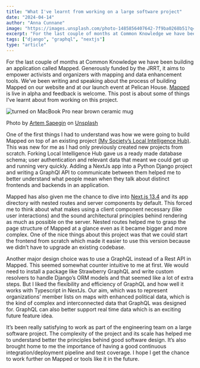 ```yaml
---
title: "What I've learnt from working on a large software project"
date: "2024-04-14"
author: "Anna Cunnane"
image: "https://images.unsplash.com/photo-1485856407642-7f9ba0268b51?q=80&w=2670&auto=format&fit=crop&ixlib=rb-4.0.3&ixid=M3wxMjA3fDB8MHxwaG90by1wYWdlfHx8fGVufDB8fHx8fA%3D%3D"
excerpt: "For the last couple of months at Common Knowledge we have been building an application called Mapped. This post is about some of things I’ve learnt about from working on this project."
tags: ["django", "graphql", "nextjs"]
type: "article"
---
```

<article>
<p>For the last couple of months at Common Knowledge we have been building an application called Mapped. Generously funded by the JRRT, it aims to empower activists and organizers with mapping and data enhancement tools. We’ve been writing and speaking about the process of building Mapped on our website and at our launch event at Pelican House. <a href="https://prototype.mapped.commonknowledge.coop/">Mapped</a> is live in alpha and feedback is welcome. This post is about some of things I’ve learnt about from working on this project.</p>


<img src="https://images.unsplash.com/photo-1485856407642-7f9ba0268b51?q=80&w=2670&auto=format&fit=crop&ixlib=rb-4.0.3&ixid=M3wxMjA3fDB8MHxwaG90by1wYWdlfHx8fGVufDB8fHx8fA%3D%3D" alt="turned on MacBook Pro near brown ceramic mug">

Photo by <a href="https://unsplash.com/@sapegin?utm_content=creditCopyText&utm_medium=referral&utm_source=unsplash">Artem Sapegin</a> on <a href="https://unsplash.com/photos/turned-on-macbook-pro-near-brown-ceramic-mug-ZMraoOybTLQ?utm_content=creditCopyText&utm_medium=referral&utm_source=unsplash">Unsplash</a>
  
<p>One of the first things I had to understand was how we were going to build Mapped on top of an existing project <a href="https://www.localintelligencehub.com/">(My Society’s Local Intelligence Hub)</a>. This was new for me as I had only previously created new projects from scratch. Forking Local Intelligence Hub gave us a ready made database schema; user authentication and relevant data that meant we could get up and running very quickly. Adding a NextJs app into a Python Django project and writing a GraphQl API to communicate between them helped me to better understand what people mean when they talk about distinct frontends and backends in an application.</p>

<p>Mapped has also given me the chance to dive into <a href="https://nextjs.org/blog/next-13-4">Next.js 13.4</a> and its app directory with nested routes and server components by default. This forced me to think about what makes using a client component necessary (like user interactions) and the sound architectural principles behind rendering as much as possible on the server. Nested routes helped me to grasp the page structure of Mapped at a glance even as it became bigger and more complex. 
One of the nice things about this project was that we could start the frontend from scratch which made it easier to use this version because we didn’t have to upgrade an existing codebase.</p>

<p>Another major design choice was to use a GraphQL instead of a Rest API in Mapped. This seemed somewhat counter intuitive to me at first. We would need to install a package like Strawberry GraphQL and write custom resolvers to handle Django’s ORM models and that seemed like a lot of extra steps. But I liked the flexibility and efficiency of GraphQL and how well it works with Typescript in NextJs. Our aim, which was to represent organizations’ member lists on maps with enhanced political data, which is the kind of complex and interconnected data that GraphQL was designed for. GraphQL can also better support real time data which is an exciting future feature idea.</p>

<p>It’s been really satisfying to work as part of the engineering team on a large software project. The complexity of the project and its scale has helped me to understand better the principles behind good software design. It’s also brought home to me the importance of having a good continuous integration/deployment pipeline and test coverage. I hope I get the chance to work further on Mapped or tools like it in the future.</p>


</aricle>